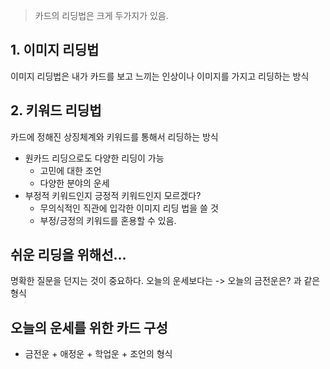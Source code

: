 > 카드의 리딩법은 크게 두가지가 있음.
## 1. 이미지 리딩법
이미지 리딩법은 내가 카드를 보고 느끼는 인상이나 이미지를 가지고 리딩하는 방식
## 2. 키워드 리딩법
카드에 정해진 상징체계와 키워드를 통해서 리딩하는 방식

- 원카드 리딩으로도 다양한 리딩이 가능
	- 고민에 대한 조언
	- 다양한 분야의 운세
- 부정적 키워드인지 긍정적 키워드인지 모르겠다?
	- 무의식적인 직관에 입각한 이미지 리딩 법을 쓸 것
	- 부정/긍정의 키워드를 혼용할 수 있음.
## 쉬운 리딩을 위해선...
명확한 질문을 던지는 것이 중요하다.
오늘의 운세보다는 -> 오늘의 금전운은? 과 같은 형식

## 오늘의 운세를 위한 카드 구성
- 금전운 + 애정운 + 학업운 + 조언의 형식
